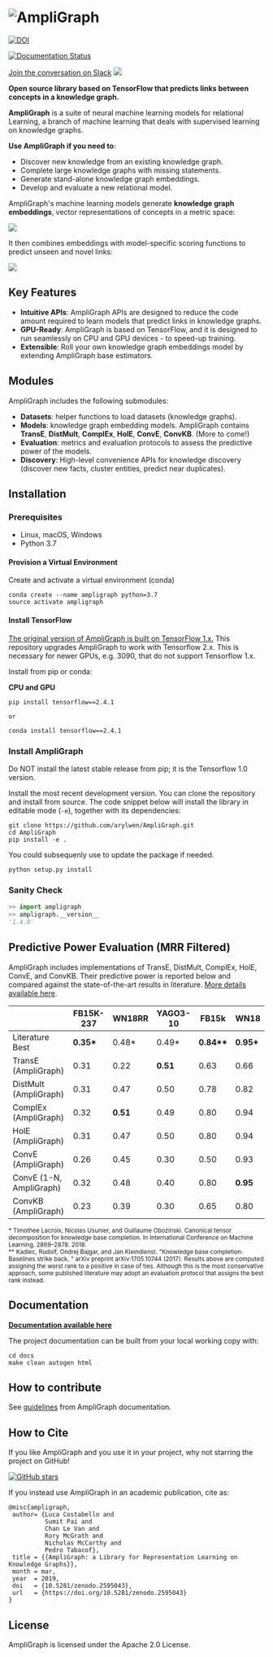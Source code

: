 # ![AmpliGraph](docs/img/ampligraph_logo_transparent_300.png)

[![DOI](https://zenodo.org/badge/DOI/10.5281/zenodo.2595043.svg)](https://doi.org/10.5281/zenodo.2595043)

[![Documentation Status](https://readthedocs.org/projects/ampligraph/badge/?version=latest)](http://ampligraph.readthedocs.io/?badge=latest)

[Join the conversation on Slack](https://join.slack.com/t/ampligraph/shared_invite/enQtNTc2NTI0MzUxMTM5LTRkODk0MjI2OWRlZjdjYmExY2Q3M2M3NGY0MGYyMmI4NWYyMWVhYTRjZDhkZjA1YTEyMzBkMGE4N2RmNTRiZDg)
![](docs/img/slack_logo.png)

**Open source library based on TensorFlow that predicts links between concepts in a knowledge graph.**

**AmpliGraph** is a suite of neural machine learning models for relational Learning, a branch of machine learning
that deals with supervised learning on knowledge graphs.

**Use AmpliGraph if you need to**:

- Discover new knowledge from an existing knowledge graph.
- Complete large knowledge graphs with missing statements.
- Generate stand-alone knowledge graph embeddings.
- Develop and evaluate a new relational model.

AmpliGraph's machine learning models generate **knowledge graph embeddings**, vector representations of concepts in a metric space:

![](docs/img/kg_lp_step1.png)

It then combines embeddings with model-specific scoring functions to predict unseen and novel links:

![](docs/img/kg_lp_step2.png)

## Key Features

- **Intuitive APIs**: AmpliGraph APIs are designed to reduce the code amount required to learn models that predict links in knowledge graphs.
- **GPU-Ready**: AmpliGraph is based on TensorFlow, and it is designed to run seamlessly on CPU and GPU devices - to speed-up training.
- **Extensible**: Roll your own knowledge graph embeddings model by extending AmpliGraph base estimators.

## Modules

AmpliGraph includes the following submodules:

- **Datasets**: helper functions to load datasets (knowledge graphs).
- **Models**: knowledge graph embedding models. AmpliGraph contains **TransE**, **DistMult**, **ComplEx**, **HolE**, **ConvE**, **ConvKB**. (More to come!)
- **Evaluation**: metrics and evaluation protocols to assess the predictive power of the models.
- **Discovery**: High-level convenience APIs for knowledge discovery (discover new facts, cluster entities, predict near duplicates).

## Installation

### Prerequisites

- Linux, macOS, Windows
- Python 3.7

#### Provision a Virtual Environment

Create and activate a virtual environment (conda)

```
conda create --name ampligraph python=3.7
source activate ampligraph
```

#### Install TensorFlow

[The original version of AmpliGraph is built on TensorFlow 1.x.](https://github.com/Accenture/AmpliGraph)
This repository upgrades AmpliGraph to work with Tensorflow 2.x. This is necessary for newer GPUs, e.g. 3090, that do not support Tensorflow 1.x.

Install from pip or conda:

**CPU and GPU**

```
pip install tensorflow==2.4.1

or

conda install tensorflow==2.4.1
```

### Install AmpliGraph

Do NOT install the latest stable release from pip; it is the Tensorflow 1.0 version.

Install the most recent development version. You can clone the repository
and install from source. The code snippet below will install the library in editable mode (`-e`), together with its dependencies:

```
git clone https://github.com/arylwen/AmpliGraph.git
cd AmpliGraph
pip install -e .
```

You could subsequenly use to update the package if needed.

```
python setup.py install
```

### Sanity Check

```python
>> import ampligraph
>> ampligraph.__version__
'1.4.0'
```

## Predictive Power Evaluation (MRR Filtered)

AmpliGraph includes implementations of TransE, DistMult, ComplEx, HolE, ConvE, and ConvKB.
Their predictive power is reported below and compared against the state-of-the-art results in literature.
[More details available here](https://docs.ampligraph.org/en/latest/experiments.html).

|                         | FB15K-237  | WN18RR   | YAGO3-10 | FB15k        | WN18       |
| ----------------------- | ---------- | -------- | -------- | ------------ | ---------- |
| Literature Best         | **0.35\*** | 0.48\*   | 0.49\*   | **0.84\*\*** | **0.95\*** |
| TransE (AmpliGraph)     | 0.31       | 0.22     | **0.51** | 0.63         | 0.66       |
| DistMult (AmpliGraph)   | 0.31       | 0.47     | 0.50     | 0.78         | 0.82       |
| ComplEx (AmpliGraph)    | 0.32       | **0.51** | 0.49     | 0.80         | 0.94       |
| HolE (AmpliGraph)       | 0.31       | 0.47     | 0.50     | 0.80         | 0.94       |
| ConvE (AmpliGraph)      | 0.26       | 0.45     | 0.30     | 0.50         | 0.93       |
| ConvE (1-N, AmpliGraph) | 0.32       | 0.48     | 0.40     | 0.80         | **0.95**   |
| ConvKB (AmpliGraph)     | 0.23       | 0.39     | 0.30     | 0.65         | 0.80       |

<sub>
* Timothee Lacroix, Nicolas Usunier, and Guillaume Obozinski. Canonical tensor decomposition for knowledge base 
completion. In International Conference on Machine Learning, 2869–2878. 2018. <br/>
**  Kadlec, Rudolf, Ondrej Bajgar, and Jan Kleindienst. "Knowledge base completion: Baselines strike back.
 " arXiv preprint arXiv:1705.10744 (2017).
</sub>

<sub>
Results above are computed assigning the worst rank to a positive in case of ties. 
Although this is the most conservative approach, some published literature may adopt an evaluation protocol that assigns
 the best rank instead. 
</sub>

## Documentation

**[Documentation available here](http://docs.ampligraph.org)**

The project documentation can be built from your local working copy with:

```
cd docs
make clean autogen html
```

## How to contribute

See [guidelines](http://docs.ampligraph.org) from AmpliGraph documentation.

## How to Cite

If you like AmpliGraph and you use it in your project, why not starring the project on GitHub!

[![GitHub stars](https://img.shields.io/github/stars/Accenture/AmpliGraph.svg?style=social&label=Star&maxAge=3600)](https://GitHub.com/Accenture/AmpliGraph/stargazers/)

If you instead use AmpliGraph in an academic publication, cite as:

```
@misc{ampligraph,
 author= {Luca Costabello and
          Sumit Pai and
          Chan Le Van and
          Rory McGrath and
          Nicholas McCarthy and
          Pedro Tabacof},
 title = {{AmpliGraph: a Library for Representation Learning on Knowledge Graphs}},
 month = mar,
 year  = 2019,
 doi   = {10.5281/zenodo.2595043},
 url   = {https://doi.org/10.5281/zenodo.2595043}
}
```

## License

AmpliGraph is licensed under the Apache 2.0 License.
